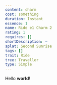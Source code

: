```yaml
---
content: charm
cost: something
duration: Instant
essence: 1
name: Ride e1 Charm 2
rating: 1
requires: []
shortDescription: ~
splat: Second Sunrise
tags: []
trait: Ride
tree: Traveller
type: Simple
---
```


Hello **world**!
